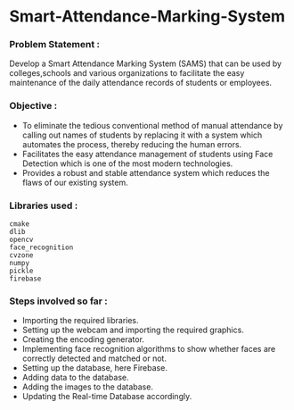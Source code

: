 # Smart-Attendance-Marking-System

### Problem Statement :

Develop a Smart Attendance Marking System (SAMS) that can be used by colleges,schools and various organizations to facilitate the easy maintenance of the daily attendance records of students or employees.

### Objective :

* To eliminate the tedious conventional method of manual attendance by calling out names of students by replacing it with a system which automates the process, thereby reducing the human errors.
* Facilitates the easy attendance management of students using Face Detection which is one of the most modern technologies.
* Provides a robust and stable attendance system which reduces the flaws of our existing system.

### Libraries used :

```
cmake
dlib
opencv
face_recognition
cvzone
numpy
pickle
firebase
```

### Steps involved so far :

* Importing the required libraries.
* Setting up the webcam and importing the required graphics.
* Creating the encoding generator.
* Implementing face recognition algorithms to show whether faces are correctly detected and matched or not.
* Setting up the database, here Firebase.
* Adding data to the database.
* Adding the images to the database.
* Updating the Real-time Database accordingly.


